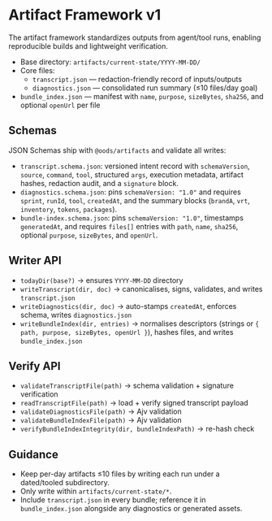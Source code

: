 # Artifact Framework v1

The artifact framework standardizes outputs from agent/tool runs, enabling reproducible builds and lightweight verification.

- Base directory: `artifacts/current-state/YYYY-MM-DD/`
- Core files:
  - `transcript.json` — redaction-friendly record of inputs/outputs
  - `diagnostics.json` — consolidated run summary (≤10 files/day goal)
- `bundle_index.json` — manifest with `name`, `purpose`, `sizeBytes`, `sha256`, and optional `openUrl` per file

## Schemas

JSON Schemas ship with `@oods/artifacts` and validate all writes:
- `transcript.schema.json`: versioned intent record with `schemaVersion`, `source`, `command`, `tool`, structured `args`, execution metadata, artifact hashes, redaction audit, and a `signature` block.
- `diagnostics.schema.json`: pins `schemaVersion: "1.0"` and requires `sprint`, `runId`, `tool`, `createdAt`, and the summary blocks (`brandA`, `vrt`, `inventory`, `tokens`, `packages`).
- `bundle-index.schema.json`: pins `schemaVersion: "1.0"`, timestamps `generatedAt`, and requires `files[]` entries with `path`, `name`, `sha256`, optional `purpose`, `sizeBytes`, and `openUrl`.

## Writer API

- `todayDir(base?)` → ensures `YYYY-MM-DD` directory
- `writeTranscript(dir, doc)` → canonicalises, signs, validates, and writes `transcript.json`
- `writeDiagnostics(dir, doc)` → auto-stamps `createdAt`, enforces schema, writes `diagnostics.json`
- `writeBundleIndex(dir, entries)` → normalises descriptors (strings or `{ path, purpose, sizeBytes, openUrl }`), hashes files, and writes `bundle_index.json`

## Verify API

- `validateTranscriptFile(path)` → schema validation + signature verification
- `readTranscriptFile(path)` → load + verify signed transcript payload
- `validateDiagnosticsFile(path)` → Ajv validation
- `validateBundleIndexFile(path)` → Ajv validation
- `verifyBundleIndexIntegrity(dir, bundleIndexPath)` → re-hash check

## Guidance

- Keep per-day artifacts ≤10 files by writing each run under a dated/tooled subdirectory.
- Only write within `artifacts/current-state/*`.
- Include `transcript.json` in every bundle; reference it in `bundle_index.json` alongside any diagnostics or generated assets.

